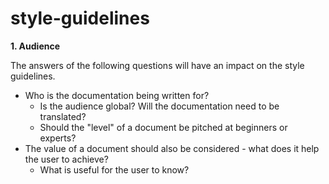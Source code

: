 # style-guidelines

**1. Audience**

The answers of the following questions will have an impact on the style guidelines.

- Who is the documentation being written for? 
  - Is the audience global? Will the documentation need to be translated? 
  - Should the "level" of a document be pitched at beginners or experts?
- The value of a document should also be considered - what does it help the user to achieve? 
  - What is useful for the user to know?
